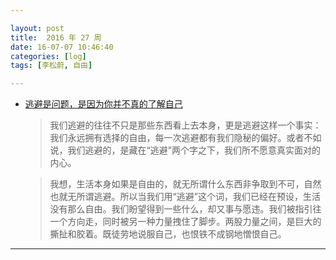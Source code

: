 ```yaml
---

layout: post
title:  2016 年 27 周
date: 16-07-07 10:46:40
categories: [log]
tags: [李松蔚, 自由]

---
```


- [逃避是问题，是因为你并不真的了解自己](http://mp.weixin.qq.com/s?__biz=MzA4NTI3NTkyNQ%3D%3D&idx=1&mid=2654002601&scene=0&sn=e785a0bb97d4576900ac9ebc4416b71c)

	> 我们逃避的往往不只是那些东西看上去本身，更是逃避这样一个事实：我们永远拥有选择的自由，每一次逃避都有我们隐秘的偏好。或者不如说，我们逃避的，是藏在“逃避”两个字之下，我们所不愿意真实面对的内心。

	> 我想，生活本身如果是自由的，就无所谓什么东西非争取到不可，自然也就无所谓逃避。所以当我们用“逃避”这个词，我们已经在预设，生活没有那么自由。我们盼望得到一些什么，却又事与愿违。我们被指引往一个方向走，同时被另一种力量拽住了脚步。两股力量之间，是巨大的撕扯和胶着。既徒劳地说服自己，也恨铁不成钢地憎恨自己。

---
